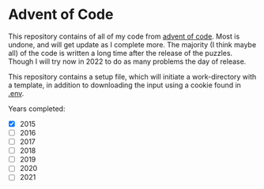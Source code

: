 # Advent of Code

This repository contains of all of my code from [advent of code](https://adventofcode.com/). Most is undone, and will get update as I complete more.
The majority (I think maybe all) of the code is written a long time after the release of the puzzles.
Though I will try now in 2022 to do as many problems the day of release.

This repository contains a setup file, which will initiate a work-directory with a template, in addition to downloading the input using a cookie found in [.env](https://github.com/runarmod/adventofcode/blob/main/.env.example).

Years completed:
- [x] 2015
- [ ] 2016
- [ ] 2017
- [ ] 2018
- [ ] 2019
- [ ] 2020
- [ ] 2021

